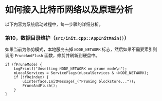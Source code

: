 #   如何接入比特币网络以及原理分析

以下内容为系统启动过程中，每一步骤的详细分析。


### 第10，数据目录维护（`src/init.cpp::AppInitMain()`）

如果当前为修剪模式，本地服务去掉 `NODE_NETWORK` 标志，然后如果不需要索引则调用 `PruneAndFlush` 函数，修剪并刷新到硬盘中。

    if (fPruneMode) {
        LogPrintf("Unsetting NODE_NETWORK on prune mode\n");
        nLocalServices = ServiceFlags(nLocalServices & ~NODE_NETWORK);
        if (!fReindex) {
            uiInterface.InitMessage(_("Pruning blockstore..."));
            PruneAndFlush();
        }
    }
